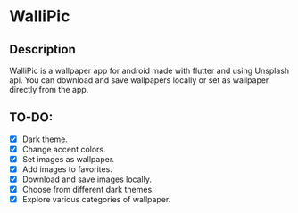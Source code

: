 # WalliPic

## Description
WalliPic is a wallpaper app for android made with flutter and using Unsplash api. You can download and save wallpapers locally or set as wallpaper directly from the app.

## TO-DO:
- [x] Dark theme.
- [x] Change accent colors.
- [x] Set images as wallpaper.
- [x] Add images to favorites.
- [x] Download and save images locally.
- [x] Choose from different dark themes.
- [x] Explore various categories of wallpaper.
